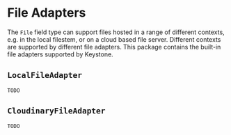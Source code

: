 # File Adapters

The `File` field type can support files hosted in a range of different contexts, e.g. in the local filestem, or on a cloud based file server.
Different contexts are supported by different file adapters.
This package contains the built-in file adapters supported by Keystone.

## `LocalFileAdapter`

```DOCS_TODO
TODO
```

## `CloudinaryFileAdapter`

```DOCS_TODO
TODO
```

